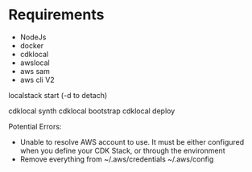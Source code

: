 # Requirements
 - NodeJs
 - docker
 - cdklocal
 - awslocal
 - aws sam
 - aws cli V2


localstack start (-d to detach)

cdklocal synth
cdklocal bootstrap
cdklocal deploy

Potential Errors: 
 - Unable to resolve AWS account to use. It must be either configured when you define your CDK Stack, or through the environment
  - Remove everything from ~/.aws/credentials ~/.aws/config



